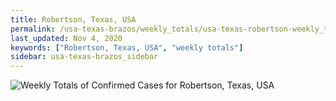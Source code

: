 ```yaml
---
title: Robertson, Texas, USA
permalink: /usa-texas-brazos/weekly_totals/usa-texas-robertson-weekly_totals.html
last_updated: Nov 4, 2020
keywords: ["Robertson, Texas, USA", "weekly totals"]
sidebar: usa-texas-brazos_sidebar
---
```


![Weekly Totals of Confirmed Cases for Robertson, Texas, USA](/covid_tracker/images/graphs/usa-texas-robertson-weekly_totals_graph.png)
